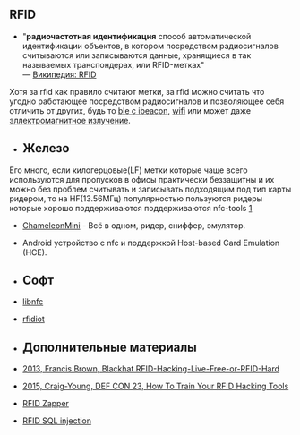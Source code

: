 ## RFID
+ "**радиочастотная идентификация** способ автоматической идентификации объектов, в котором посредством радиосигналов считываются или записываются данные, хранящиеся в так называемых транспондерах, или RFID-метках"
<br> &mdash; [Википедия: RFID](https://ru.wikipedia.org/wiki/RFID)

Хотя за rfid как правило считают метки, за rfid можно считать что угодно работающее посредством радиосигналов и позволяющее себя отличить от других, будь то [ble с ibeacon](http://get.openbeacon.org/about.html), [wifi](http://www.huffingtonpost.com/joe-ross/wifi-tracking-when-sniffi_b_5891344.html) или может даже [эллектромагнитное излучение](http://www.rtl-sdr.com/disney-research-em-id-rtl-sdr-based-tag-less-id-of-electrical-devices-via-eletromagnetic-emissions/).

+ ## Железо
Его много, если килогерцовые(LF) метки которые чаще всего используются для пропусков в офисы практически беззащитны и их можно без проблем считывать и записывать подходящим под тип карты ридером, то на HF(13.56МГц) популярностью пользуются ридеры которые хорошо поддерживаются поддерживаются nfc-tools [1](http://nfc-tools.org/index.php?title=Devices_compatibility_matrix)

+ [ChameleonMini](https://github.com/emsec/ChameleonMini/wiki) - Всё в одном, ридер, сниффер, эмулятор.

+ Android устройство с nfc и поддержкой Host-based Card Emulation (HCE).

+ ## Софт
+ [libnfc](https://github.com/nfc-tools/libnfc)
+ [rfidiot](http://rfidiot.org/)

+ ## Дополнительные материалы
+ [2013, Francis Brown, Blackhat RFID-Hacking-Live-Free-or-RFID-Hard](https://media.blackhat.com/us-13/US-13-Brown-RFID-Hacking-Live-Free-or-RFID-Hard-Slides.pdf)
+ [2015, Craig-Young, DEF CON 23, How To Train Your RFID Hacking Tools](https://media.defcon.org/DEF%20CON%2023/DEF%20CON%2023%20presentations/DEFCON-23-Craig-Young-How-To-Train-Your-RFID-Hacking-Tools-WP-UPDATED.pdf)
+ [RFID Zapper](https://ru.wikipedia.org/wiki/RFID_Zapper)
+ [RFID SQL injection](https://ru.wikipedia.org/wiki/RFID-вирус)

